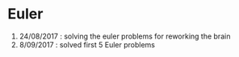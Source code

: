 # Euler
1) 24/08/2017 : solving the euler problems for reworking the brain
2) 8/09/2017 : solved first 5 Euler problems
